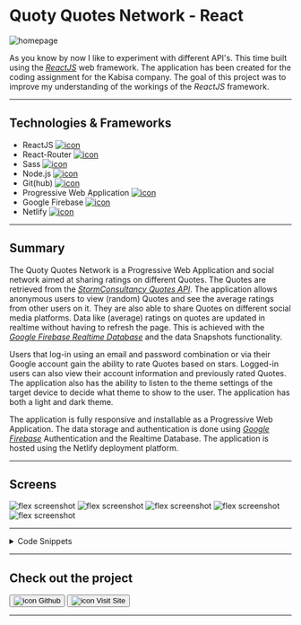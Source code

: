 # Quoty Quotes Network - React

![homepage](../projects/quoty/quoty.webp)

As you know by now I like to experiment with different API's.
This time built using the [*ReactJS*](https://reactjs.org/) web framework.
The application has been created for the coding assignment for the Kabisa company.
The goal of this project was to improve my understanding of the workings of the *ReactJS* framework.

---

## Technologies & Frameworks

- ReactJS [![icon](../logos/tech/react.png)](https://reactjs.org/)
- React-Router [![icon](../logos/tech/react-router.png)](https://reactrouter.com/)
- Sass [![icon](../logos/tech/sass.png)](https://sass-lang.com/)
- Node.js [![icon](../logos/tech/nodejs.png)](https://www.nodejs.org/)
- Git(hub) [![icon](../logos/tech/github.png)](https://www.github.com/)
- Progressive Web Application [![icon](../logos/tech/pwa.png)](https://web.dev/progressive-web-apps/)
- Google Firebase [![icon](../logos/tech/firebase.png)](https://firebase.google.com/)
- Netlify [![icon](../logos/tech/netlify.png)](https://netlify.com/)

---

## Summary

The Quoty Quotes Network is a Progressive Web Application and social network aimed at sharing ratings on different Quotes.
The Quotes are retrieved from the [*StormConsultancy Quotes API*](http://quotes.stormconsultancy.co.uk/). The application allows
anonymous users to view (random) Quotes and see the average ratings from other users on it. They are also able to share Quotes
on different social media platforms. Data like (average) ratings on quotes are updated in realtime without having to refresh the page.
This is achieved with the [*Google Firebase Realtime Database*](https://firebase.google.com/docs/database) and the data Snapshots functionality.

Users that log-in using an email and password combination or via their Google account gain the ability to rate Quotes based on stars.
Logged-in users can also view their account information and previously rated Quotes. The application also has the ability to
listen to the theme settings of the target device to decide what theme to show to the user. The application has both a light 
and dark theme.

The application is fully responsive and installable as a Progressive Web Application. The data storage and authentication
is done using [*Google Firebase*](https://firebase.google.com/) Authentication and the Realtime Database. The application is
hosted using the Netlify deployment platform.

---

## Screens

![flex screenshot](../projects/quoty/quoty_1.webp)
![flex screenshot](../projects/quoty/quoty_2.webp)
![flex screenshot](../projects/quoty/quoty_3.webp)
![flex screenshot](../projects/quoty/quoty_4.webp)
![flex screenshot](../projects/quoty/quoty_5.webp)

---

<details>
  <summary>Code Snippets</summary>
<div>

The following are some code snippets of pieces of code I'm proud of from this project. The snippets demonstrate clean, consice and powerful code. _(Code has been compacted)_

**App component**\
The App component is responsible for housing the application content, getting logged-in user information from Google Firebase
and showing the correct pages based on route. 

```
function App() {
    const [open, setOpenLogoutDialog] = useState(false)
    const [darkTheme, setDarkTheme] = useState(localStorageService.getValue(darkThemeKey))
    const [user, setUser] = useState()

    useEffect(() => { // Listen to the Firebase Auth state and set the local state.
        const unregisterAuthObserver = firebase.auth().onAuthStateChanged(user => { setUser(user) })
        return () => unregisterAuthObserver() // Make sure we un-register Firebase observers when the component unmounts.
    }, [])

    useTheme(darkTheme)

    useEventListeners()

    const toggleMenu = () => { document.getElementById("app").classList.toggle("menu-active") }

    const toggleTheme = () => { localStorageService.setKeyValue(darkThemeKey, !darkTheme); setDarkTheme(prevTheme => !prevTheme) }

    const logOut = () => {
        FirebaseService.logout().then(() => {
            setOpenLogoutDialog(true)
                setTimeout(() => {
                    setOpenLogoutDialog(false)
                }, 1500);
            }
        );
    }

    return (
        <Router>
            <div id="app">

                <Header user={user} onMenuClick={toggleMenu} title={'Quoty'}/>

                <Menu user={user} logOut={logOut} onMenuClick={toggleMenu}/>

                <div className={'content'}>
                    <Switch>
                        <Route exact path={['/']} render={({match}) =>
                            <Home user={user} match={match}/>}/>

                        <Route exact path={['/quote/:quoteId']} render={({match}) =>
                            <Quote user={user} match={match}/>}/>

                        <Route exact path={['/quotes']} render={({match}) =>
                            <MyQuotes user={user} match={match}/>}/>

                        <Route exact path={['/popular']} render={({match}) =>
                            <Popular user={user} match={match}/>}/>

                        <Route exact path={['/login', '/profile']} render={({match}) =>
                            <SignIn user={user} logOut={logOut} match={match}/>}/>

                        <Route render={() => <h1>404 Oops...</h1>}/>
                    </Switch>
                </div>

                <Footer darkTheme={darkTheme} onThemeButtonClick={toggleTheme}/>

                <Loader/>

                <Dialog open={open}>
                    <DialogTitle id="sign-out-dialog">Successfully Signed out!</DialogTitle>
                </Dialog>

            </div>
        </Router>
    );
}
```

**QuoteCard component**\
This code snippet demonstrates the QuoteCard component. It takes a Quote as props to present in the DOM towards the user.
The Quote card also facilitates functionality like sharing via social media, visiting the permalink of the quote, getting
information about the ratings on a particular quote and lastly when logged in rating a quote yourself.

```
function QuoteCard(props) {
    const [rating, setRating] = useState({ rating: 0, timestamp: null })
    const [averageRating, setAverageRating] = useState(0)
    const [numberOfRatings, setNumberOfRatings] = useState(0)
    const [anchorEl, setAnchorEl] = useState(null)
    const shareUrl = `https://${window.location.host}/quote/${props.quote.id}`

    const openShareMenu = (event) => { setAnchorEl(event.currentTarget) }

    const closeShareMenu = () => { setAnchorEl(null) }

    useEffect(() => { // Initial data fetch
        setRating(0) // Reset rating every time
        FirebaseService.getQuoteRatings(props.quote, props.user, setRating, setAverageRating, setNumberOfRatings)
    }, [props.quote, props?.user] )

    const createRating = (rating) => {
        setRating(rating)
        if (rating) { FirebaseService.addRating(rating, props.quote.id, props.user.uid) // Update rating
        } else { FirebaseService.removeRating(props.quote.id, props.user.uid) } // Remove rating
    }

    return (
        <blockquote className="quoteCard">
            <p className="quote">❝ {props.quote.quote}❞</p>
            <div className="info">
                <cite className="author">
                    <RecordVoiceOverIcon style={{marginRight: '6px'}} fontSize={"small"}/>{props.quote.author}
                </cite>
                <button className="link" onClick={openShareMenu}>Share<ShareIcon style={{marginLeft: '6px'}} fontSize={"small"}/></button>
                {props.match.path !== '/quote/:quoteId' && <NavLink to={`/quote/${props.quote.id}`}>permalink
                    <LinkIcon style={{marginLeft: '6px'}} fontSize={"small"}/>
                </NavLink>}
            </div>
                <div data-tip={!props.user ? 'Log in to vote!' : 'Your rating!'} className="rating tooltip">
                    {rating?.timestamp && <center className="ratingDate">Rated on: <b>{new Date(rating?.timestamp).toLocaleString(getLanguage())}</b></center>}
                    {!!props.user && <StarRating quoteId={props.quote.id} value={rating?.rating} onChange={(event, newValue) => { createRating(newValue) }}/>}
                    <div className="averageRating">Average rating: <span className="ratingValue">{Math.round(averageRating * 100) / 100 || 'Not yet rated'}</span>
                    {!!averageRating && <span className="ratingAmount">Based on {numberOfRatings} vote{numberOfRatings > 1 && 's'}!</span>}
                    </div>
                </div>
            <ShareMenu anchorEl={anchorEl} onClose={closeShareMenu} urlToShare={shareUrl} quote={props.quote}/>
        </blockquote>
    );
}
```

</div>
</details>

---

## Check out the project

[<button>![icon](../logos/tech/github.png) Github</button>](https://github.com/alianza/quoty-quotes-network)
[<button>![icon](../projects/quoty/quoty.webp) Visit Site</button>](https://quotes.jwvbremen.nl/)

---
